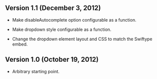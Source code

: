 ## Version 1.1 (December 3, 2012) ##

* Make disableAutocomplete option configurable as a function.

* Make dropdown style configurable as a function.

* Change the dropdown element layout and CSS to match the Swiftype embed.
 
## Version 1.0 (October 19, 2012) ##

* Arbitrary starting point.

